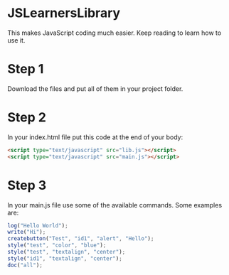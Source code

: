 # JSLearnersLibrary
This makes JavaScript coding much easier.  Keep reading to learn how to use it.

# Step 1
Download the files and put all of them in your project folder.
# Step 2
In your index.html file put this code at the end of your body:
```html
<script type="text/javascript" src="lib.js"></script>
<script type="text/javascript" src="main.js"></script>
```
# Step 3
In your main.js file use some of the available commands.  Some examples are: 
```javascript
log("Hello World");
write("Hi");
createbutton("Test", "id1", "alert", "Hello");
style("test", "color", "blue");
style("test", "textalign", "center");
style("id1", "textalign", "center");
doc("all");
```
